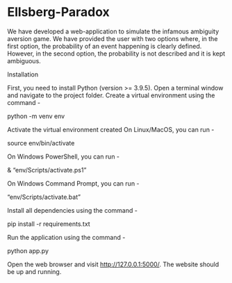 # Ellsberg-Paradox
We have developed a web-application to simulate the infamous ambiguity aversion game. We have provided the user with two options where, in the first option, the probability of an event happening is clearly defined. However, in the second option, the probability is not described and it is kept ambiguous.

Installation

First, you need to install Python (version >= 3.9.5).
Open a terminal window and navigate to the project folder.
Create a virtual environment using the command -
 
python -m venv env

 
Activate the virtual environment created
On Linux/MacOS, you can run -
 
source env/bin/activate

 
On Windows PowerShell, you can run -
 
& “env/Scripts/activate.ps1”

 
On Windows Command Prompt, you can run -
 
“env/Scripts/activate.bat”

 
Install all dependencies using the command -
 
pip install -r requirements.txt

 
Run the application using the command -
 
python app.py

 
Open the web browser and visit http://127.0.0.1:5000/. The website should be up and running.
